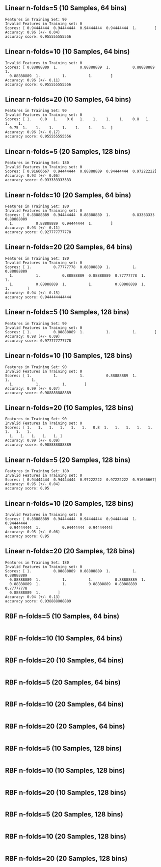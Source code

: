 ## Linear n-folds=5 (10 Samples, 64 bins)
```
Features in Training Set: 90
Invalid Features in Training set: 0
Scores: [ 0.94444444  0.94444444  0.94444444  0.94444444  1.        ]
Accuracy: 0.96 (+/- 0.04)
accuracy score: 0.955555555556
```

## Linear n-folds=10 (10 Samples, 64 bins)
```
Invalid Features in Training set: 0
Scores: [ 0.88888889  1.          0.88888889  1.          0.88888889  1.
  0.88888889  1.          1.          1.        ]
Accuracy: 0.96 (+/- 0.11)
accuracy score: 0.955555555556
```

## Linear n-folds=20 (10 Samples, 64 bins)
```
Features in Training Set: 90
Invalid Features in Training set: 0
Scores: [ 1.    0.8   1.    0.8   1.    1.    1.    1.    0.8   1.    1.    1.
  0.75  1.    1.    1.    1.    1.    1.    1.  ]
Accuracy: 0.96 (+/- 0.17)
accuracy score: 0.955555555556
```

## Linear n-folds=5 (20 Samples, 128 bins)
```
Features in Training Set: 180
Invalid Features in Training set: 0
Scores: [ 0.91666667  0.94444444  0.88888889  0.94444444  0.97222222]
Accuracy: 0.93 (+/- 0.06)
accuracy score: 0.933333333333
```

## Linear n-folds=10 (20 Samples, 64 bins)
```
Features in Training Set: 180
Invalid Features in Training set: 0
Scores: [ 0.88888889  0.94444444  0.88888889  1.          0.83333333  0.88888889
  1.          0.88888889  0.94444444  1.        ]
Accuracy: 0.93 (+/- 0.11)
accuracy score: 0.927777777778
```

## Linear n-folds=20 (20 Samples, 64 bins)
```
Features in Training Set: 180
Invalid Features in Training set: 0
Scores: [ 1.          0.77777778  0.88888889  1.          1.          0.88888889
  1.          1.          0.88888889  0.88888889  0.77777778  1.          1.
  1.          0.88888889  1.          1.          0.88888889  1.          1.        ]
Accuracy: 0.94 (+/- 0.15)
accuracy score: 0.944444444444
```

## Linear n-folds=5 (10 Samples, 128 bins)
```
Features in Training Set: 90
Invalid Features in Training set: 0
Scores: [ 1.          0.88888889  1.          1.          1.        ]
Accuracy: 0.98 (+/- 0.09)
accuracy score: 0.977777777778

```

## Linear n-folds=10 (10 Samples, 128 bins)
```
Features in Training Set: 90
Invalid Features in Training set: 0
Scores: [ 1.          1.          1.          0.88888889  1.          1.          1.
  1.          1.          1.        ]
Accuracy: 0.99 (+/- 0.07)
accuracy score: 0.988888888889
```

## Linear n-folds=20 (10 Samples, 128 bins)
```
Features in Training Set: 90
Invalid Features in Training set: 0
Scores: [ 1.   1.   1.   1.   1.   1.   0.8  1.   1.   1.   1.   1.   1.   1.   1.
  1.   1.   1.   1.   1. ]
Accuracy: 0.99 (+/- 0.09)
accuracy score: 0.988888888889
```

## Linear n-folds=5 (20 Samples, 128 bins)
```
Features in Training Set: 180
Invalid Features in Training set: 0
Scores: [ 0.94444444  0.94444444  0.97222222  0.97222222  0.91666667]
Accuracy: 0.95 (+/- 0.04)
accuracy score: 0.95
```

## Linear n-folds=10 (20 Samples, 128 bins)
```
Invalid Features in Training set: 0
Scores: [ 0.88888889  0.94444444  0.94444444  0.94444444  1.          0.94444444
  0.94444444  1.          0.94444444  0.94444444]
Accuracy: 0.95 (+/- 0.06)
accuracy score: 0.95
```

## Linear n-folds=20 (20 Samples, 128 bins)
```
Features in Training Set: 180
Invalid Features in Training set: 0
Scores: [ 1.          0.88888889  0.88888889  1.          1.          0.88888889
  0.88888889  1.          1.          1.          0.88888889  1.
  0.88888889  1.          1.          0.88888889  0.88888889  0.77777778
  0.88888889  1.        ]
Accuracy: 0.94 (+/- 0.13)
accuracy score: 0.938888888889
```

## RBF n-folds=5 (10 Samples, 64 bins)
```
```

## RBF n-folds=10 (10 Samples, 64 bins)
```
```

## RBF n-folds=20 (10 Samples, 64 bins)
```
```

## RBF n-folds=5 (20 Samples, 64 bins)
```
```

## RBF n-folds=10 (20 Samples, 64 bins)
```
```

## RBF n-folds=20 (20 Samples, 64 bins)
```
```

## RBF n-folds=5 (10 Samples, 128 bins)
```
```

## RBF n-folds=10 (10 Samples, 128 bins)
```
```

## RBF n-folds=20 (10 Samples, 128 bins)
```
```

## RBF n-folds=5 (20 Samples, 128 bins)
```
```

## RBF n-folds=10 (20 Samples, 128 bins)
```
```

## RBF n-folds=20 (20 Samples, 128 bins)
```
```